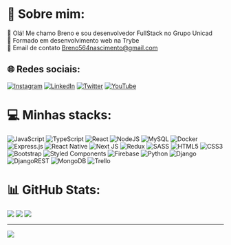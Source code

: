 # 💫 Sobre mim:
💼 Olá! Me chamo Breno e sou desenvolvedor FullStack no Grupo Unicad <br/> 🔭 Formado em desenvolvimento web na Trybe<br>💬 Email de contato Breno564nascimento@gmail.com


## 🌐 Redes sociais:
[![Instagram](https://img.shields.io/badge/Instagram-%23E4405F.svg?logo=Instagram&logoColor=white)](https://www.instagram.com/allblack_arts/) [![LinkedIn](https://img.shields.io/badge/LinkedIn-%230077B5.svg?logo=linkedin&logoColor=white)](https://www.linkedin.com/in/breno-nascimento-oliveira/) [![Twitter](https://img.shields.io/badge/Twitter-%231DA1F2.svg?logo=Twitter&logoColor=white)](https://twitter.com/AllblackArts) [![YouTube](https://img.shields.io/badge/YouTube-%23FF0000.svg?logo=YouTube&logoColor=white)](https://www.youtube.com/channel/UCUHNOO-fKfV_hZ-QXau1gAg) 

# 💻 Minhas stacks:
![JavaScript](https://img.shields.io/badge/javascript-%23323330.svg?style=for-the-badge&logo=javascript&logoColor=%23F7DF1E) ![TypeScript](https://img.shields.io/badge/typescript-%23007ACC.svg?style=for-the-badge&logo=typescript&logoColor=white) ![React](https://img.shields.io/badge/react-%2320232a.svg?style=for-the-badge&logo=react&logoColor=%2361DAFB) ![NodeJS](https://img.shields.io/badge/node.js-6DA55F?style=for-the-badge&logo=node.js&logoColor=white) ![MySQL](https://img.shields.io/badge/mysql-%2300f.svg?style=for-the-badge&logo=mysql&logoColor=white) ![Docker](https://img.shields.io/badge/docker-%230db7ed.svg?style=for-the-badge&logo=docker&logoColor=white) ![Express.js](https://img.shields.io/badge/express.js-%23404d59.svg?style=for-the-badge&logo=express&logoColor=%2361DAFB) ![React Native](https://img.shields.io/badge/react_native-%2320232a.svg?style=for-the-badge&logo=react&logoColor=%2361DAFB) ![Next JS](https://img.shields.io/badge/Next-black?style=for-the-badge&logo=next.js&logoColor=white) ![Redux](https://img.shields.io/badge/redux-%23593d88.svg?style=for-the-badge&logo=redux&logoColor=white) ![SASS](https://img.shields.io/badge/SASS-hotpink.svg?style=for-the-badge&logo=SASS&logoColor=white) ![HTML5](https://img.shields.io/badge/html5-%23E34F26.svg?style=for-the-badge&logo=html5&logoColor=white) ![CSS3](https://img.shields.io/badge/css3-%231572B6.svg?style=for-the-badge&logo=css3&logoColor=white) ![Bootstrap](https://img.shields.io/badge/bootstrap-%23563D7C.svg?style=for-the-badge&logo=bootstrap&logoColor=white) ![Styled Components](https://img.shields.io/badge/styled--components-DB7093?style=for-the-badge&logo=styled-components&logoColor=white) ![Firebase](https://img.shields.io/badge/firebase-%23039BE5.svg?style=for-the-badge&logo=firebase) ![Python](https://img.shields.io/badge/python-3670A0?style=for-the-badge&logo=python&logoColor=ffdd54) ![Django](https://img.shields.io/badge/django-%23092E20.svg?style=for-the-badge&logo=django&logoColor=white) ![DjangoREST](https://img.shields.io/badge/DJANGO-REST-ff1709?style=for-the-badge&logo=django&logoColor=white&color=ff1709&labelColor=gray) ![MongoDB](https://img.shields.io/badge/MongoDB-%234ea94b.svg?style=for-the-badge&logo=mongodb&logoColor=white) ![Trello](https://img.shields.io/badge/Trello-%23026AA7.svg?style=for-the-badge&logo=Trello&logoColor=white)

# 📊 GitHub Stats:

![](https://github-readme-streak-stats.herokuapp.com/?user=brenooliveiranascimento&theme=radical&hide_border=false)
![](https://github-readme-stats.vercel.app/api?username=brenooliveiranascimento&theme=radical&hide_border=false&include_all_commits=true&count_private=true)
![](https://github-readme-stats.vercel.app/api/top-langs/?username=brenooliveiranascimento&theme=radical&hide_border=false&include_all_commits=true&count_private=true&layout=compact)


---
[![](https://visitcount.itsvg.in/api?id=brenooliveiranascimento&icon=0&color=0)](https://visitcount.itsvg.in)

<!-- Proudly created with GPRM ( https://gprm.itsvg.in ) -->

